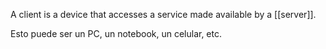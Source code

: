 A client is a device that accesses a service made available by a [[server]].

Esto puede ser un PC, un notebook, un celular, etc.
